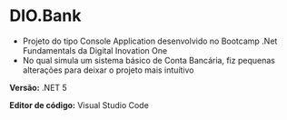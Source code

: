 # DIO.Bank

- Projeto do tipo Console Application desenvolvido no Bootcamp .Net Fundamentals da Digital Inovation One
- No qual simula um sistema básico de Conta Bancária, fiz pequenas alterações para deixar o projeto mais intuítivo

**Versão:** .NET 5

**Editor de código:** Visual Studio Code
